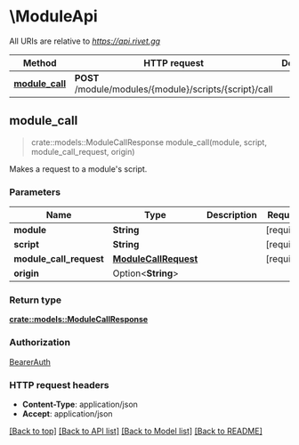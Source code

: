 # \ModuleApi

All URIs are relative to *https://api.rivet.gg*

Method | HTTP request | Description
------------- | ------------- | -------------
[**module_call**](ModuleApi.md#module_call) | **POST** /module/modules/{module}/scripts/{script}/call | 



## module_call

> crate::models::ModuleCallResponse module_call(module, script, module_call_request, origin)


Makes a request to a module's script.

### Parameters


Name | Type | Description  | Required | Notes
------------- | ------------- | ------------- | ------------- | -------------
**module** | **String** |  | [required] |
**script** | **String** |  | [required] |
**module_call_request** | [**ModuleCallRequest**](ModuleCallRequest.md) |  | [required] |
**origin** | Option<**String**> |  |  |

### Return type

[**crate::models::ModuleCallResponse**](ModuleCallResponse.md)

### Authorization

[BearerAuth](../README.md#BearerAuth)

### HTTP request headers

- **Content-Type**: application/json
- **Accept**: application/json

[[Back to top]](#) [[Back to API list]](../README.md#documentation-for-api-endpoints) [[Back to Model list]](../README.md#documentation-for-models) [[Back to README]](../README.md)

